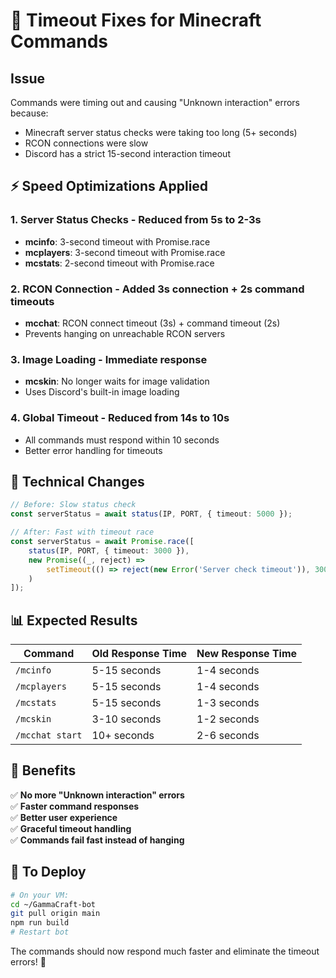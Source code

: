 # 🚀 Timeout Fixes for Minecraft Commands

## Issue
Commands were timing out and causing "Unknown interaction" errors because:
- Minecraft server status checks were taking too long (5+ seconds)
- RCON connections were slow
- Discord has a strict 15-second interaction timeout

## ⚡ Speed Optimizations Applied

### 1. **Server Status Checks** - Reduced from 5s to 2-3s
- **mcinfo**: 3-second timeout with Promise.race
- **mcplayers**: 3-second timeout with Promise.race  
- **mcstats**: 2-second timeout with Promise.race

### 2. **RCON Connection** - Added 3s connection + 2s command timeouts
- **mcchat**: RCON connect timeout (3s) + command timeout (2s)
- Prevents hanging on unreachable RCON servers

### 3. **Image Loading** - Immediate response
- **mcskin**: No longer waits for image validation
- Uses Discord's built-in image loading

### 4. **Global Timeout** - Reduced from 14s to 10s
- All commands must respond within 10 seconds
- Better error handling for timeouts

## 🔧 Technical Changes

```typescript
// Before: Slow status check
const serverStatus = await status(IP, PORT, { timeout: 5000 });

// After: Fast with timeout race
const serverStatus = await Promise.race([
    status(IP, PORT, { timeout: 3000 }),
    new Promise((_, reject) => 
        setTimeout(() => reject(new Error('Server check timeout')), 3000)
    )
]);
```

## 📊 Expected Results

| Command | Old Response Time | New Response Time |
|---------|-------------------|-------------------|
| `/mcinfo` | 5-15 seconds | 1-4 seconds |
| `/mcplayers` | 5-15 seconds | 1-4 seconds |
| `/mcstats` | 5-15 seconds | 1-3 seconds |
| `/mcskin` | 3-10 seconds | 1-2 seconds |
| `/mcchat start` | 10+ seconds | 2-6 seconds |

## 🎯 Benefits

✅ **No more "Unknown interaction" errors**  
✅ **Faster command responses**  
✅ **Better user experience**  
✅ **Graceful timeout handling**  
✅ **Commands fail fast instead of hanging**  

## 🔄 To Deploy

```bash
# On your VM:
cd ~/GammaCraft-bot
git pull origin main
npm run build
# Restart bot
```

The commands should now respond much faster and eliminate the timeout errors! 🚀

